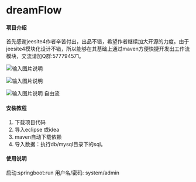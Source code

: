 # dreamFlow

#### 项目介绍
  首先感谢jeesite4作者辛苦付出，出品不错，希望作者继续加大开源的力度。由于jeesite4模块化设计不错，所以能够在其基础上通过maven方便快捷开发出工作流模块，交流请加Q群:577794571。

![输入图片说明](https://gitee.com/uploads/images/2018/0528/162802_34e980b0_487958.png "a.png")

 ![输入图片说明](https://gitee.com/uploads/images/2018/0528/162827_ccdb6e9e_487958.png "b.png")

![输入图片说明](https://gitee.com/uploads/images/2018/0601/164921_ca2744e0_487958.png "aa.png")
自由流

#### 安装教程

1. 下载项目代码
2. 导入eclipse 或idea
3. maven自动下载依赖
4. 导入数据：执行db/mysql目录下的sql。


#### 使用说明

启动:springboot:run
用户名/密码: system/admin
 


 
